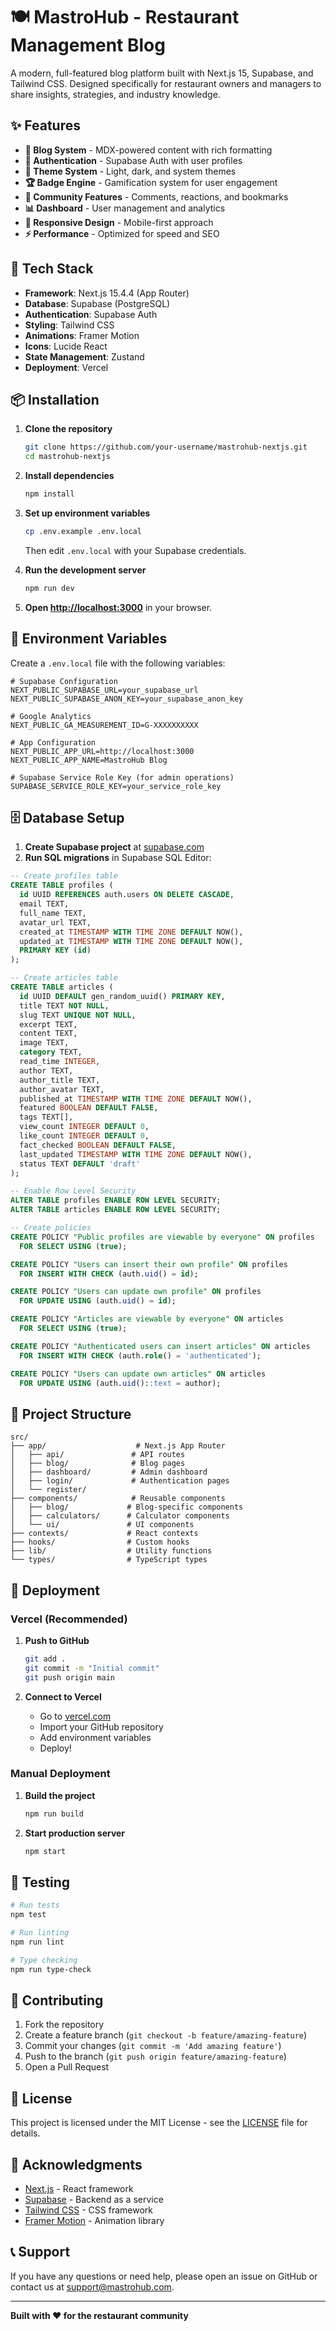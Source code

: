 # 🍽️ MastroHub - Restaurant Management Blog

A modern, full-featured blog platform built with Next.js 15, Supabase, and Tailwind CSS. Designed specifically for restaurant owners and managers to share insights, strategies, and industry knowledge.

## ✨ Features

- **📝 Blog System** - MDX-powered content with rich formatting
- **🔐 Authentication** - Supabase Auth with user profiles
- **🎨 Theme System** - Light, dark, and system themes
- **🏆 Badge Engine** - Gamification system for user engagement
- **💬 Community Features** - Comments, reactions, and bookmarks
- **📊 Dashboard** - User management and analytics
- **📱 Responsive Design** - Mobile-first approach
- **⚡ Performance** - Optimized for speed and SEO

## 🚀 Tech Stack

- **Framework**: Next.js 15.4.4 (App Router)
- **Database**: Supabase (PostgreSQL)
- **Authentication**: Supabase Auth
- **Styling**: Tailwind CSS
- **Animations**: Framer Motion
- **Icons**: Lucide React
- **State Management**: Zustand
- **Deployment**: Vercel

## 📦 Installation

1. **Clone the repository**
   ```bash
   git clone https://github.com/your-username/mastrohub-nextjs.git
   cd mastrohub-nextjs
   ```

2. **Install dependencies**
   ```bash
   npm install
   ```

3. **Set up environment variables**
   ```bash
   cp .env.example .env.local
   ```
   Then edit `.env.local` with your Supabase credentials.

4. **Run the development server**
   ```bash
   npm run dev
   ```

5. **Open [http://localhost:3000](http://localhost:3000)** in your browser.

## 🔧 Environment Variables

Create a `.env.local` file with the following variables:

```env
# Supabase Configuration
NEXT_PUBLIC_SUPABASE_URL=your_supabase_url
NEXT_PUBLIC_SUPABASE_ANON_KEY=your_supabase_anon_key

# Google Analytics
NEXT_PUBLIC_GA_MEASUREMENT_ID=G-XXXXXXXXXX

# App Configuration
NEXT_PUBLIC_APP_URL=http://localhost:3000
NEXT_PUBLIC_APP_NAME=MastroHub Blog

# Supabase Service Role Key (for admin operations)
SUPABASE_SERVICE_ROLE_KEY=your_service_role_key
```

## 🗄️ Database Setup

1. **Create Supabase project** at [supabase.com](https://supabase.com)
2. **Run SQL migrations** in Supabase SQL Editor:

```sql
-- Create profiles table
CREATE TABLE profiles (
  id UUID REFERENCES auth.users ON DELETE CASCADE,
  email TEXT,
  full_name TEXT,
  avatar_url TEXT,
  created_at TIMESTAMP WITH TIME ZONE DEFAULT NOW(),
  updated_at TIMESTAMP WITH TIME ZONE DEFAULT NOW(),
  PRIMARY KEY (id)
);

-- Create articles table
CREATE TABLE articles (
  id UUID DEFAULT gen_random_uuid() PRIMARY KEY,
  title TEXT NOT NULL,
  slug TEXT UNIQUE NOT NULL,
  excerpt TEXT,
  content TEXT,
  image TEXT,
  category TEXT,
  read_time INTEGER,
  author TEXT,
  author_title TEXT,
  author_avatar TEXT,
  published_at TIMESTAMP WITH TIME ZONE DEFAULT NOW(),
  featured BOOLEAN DEFAULT FALSE,
  tags TEXT[],
  view_count INTEGER DEFAULT 0,
  like_count INTEGER DEFAULT 0,
  fact_checked BOOLEAN DEFAULT FALSE,
  last_updated TIMESTAMP WITH TIME ZONE DEFAULT NOW(),
  status TEXT DEFAULT 'draft'
);

-- Enable Row Level Security
ALTER TABLE profiles ENABLE ROW LEVEL SECURITY;
ALTER TABLE articles ENABLE ROW LEVEL SECURITY;

-- Create policies
CREATE POLICY "Public profiles are viewable by everyone" ON profiles
  FOR SELECT USING (true);

CREATE POLICY "Users can insert their own profile" ON profiles
  FOR INSERT WITH CHECK (auth.uid() = id);

CREATE POLICY "Users can update own profile" ON profiles
  FOR UPDATE USING (auth.uid() = id);

CREATE POLICY "Articles are viewable by everyone" ON articles
  FOR SELECT USING (true);

CREATE POLICY "Authenticated users can insert articles" ON articles
  FOR INSERT WITH CHECK (auth.role() = 'authenticated');

CREATE POLICY "Users can update own articles" ON articles
  FOR UPDATE USING (auth.uid()::text = author);
```

## 📁 Project Structure

```
src/
├── app/                    # Next.js App Router
│   ├── api/               # API routes
│   ├── blog/              # Blog pages
│   ├── dashboard/         # Admin dashboard
│   ├── login/             # Authentication pages
│   └── register/
├── components/            # Reusable components
│   ├── blog/             # Blog-specific components
│   ├── calculators/      # Calculator components
│   └── ui/               # UI components
├── contexts/             # React contexts
├── hooks/                # Custom hooks
├── lib/                  # Utility functions
└── types/                # TypeScript types
```

## 🚀 Deployment

### Vercel (Recommended)

1. **Push to GitHub**
   ```bash
   git add .
   git commit -m "Initial commit"
   git push origin main
   ```

2. **Connect to Vercel**
   - Go to [vercel.com](https://vercel.com)
   - Import your GitHub repository
   - Add environment variables
   - Deploy!

### Manual Deployment

1. **Build the project**
   ```bash
   npm run build
   ```

2. **Start production server**
   ```bash
   npm start
   ```

## 🧪 Testing

```bash
# Run tests
npm test

# Run linting
npm run lint

# Type checking
npm run type-check
```

## 🤝 Contributing

1. Fork the repository
2. Create a feature branch (`git checkout -b feature/amazing-feature`)
3. Commit your changes (`git commit -m 'Add amazing feature'`)
4. Push to the branch (`git push origin feature/amazing-feature`)
5. Open a Pull Request

## 📄 License

This project is licensed under the MIT License - see the [LICENSE](LICENSE) file for details.

## 🙏 Acknowledgments

- [Next.js](https://nextjs.org/) - React framework
- [Supabase](https://supabase.com/) - Backend as a service
- [Tailwind CSS](https://tailwindcss.com/) - CSS framework
- [Framer Motion](https://framer.com/motion/) - Animation library

## 📞 Support

If you have any questions or need help, please open an issue on GitHub or contact us at support@mastrohub.com.

---

**Built with ❤️ for the restaurant community**
